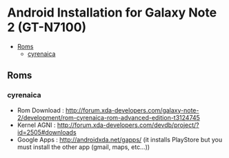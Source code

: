 # Android Installation for Galaxy Note 2 (GT-N7100)

<!-- START doctoc generated TOC please keep comment here to allow auto update -->
<!-- DON'T EDIT THIS SECTION, INSTEAD RE-RUN doctoc TO UPDATE -->


- [Roms](#roms)
  - [cyrenaica](#cyrenaica)

<!-- END doctoc generated TOC please keep comment here to allow auto update -->

## Roms 
### cyrenaica
* Rom Download : http://forum.xda-developers.com/galaxy-note-2/development/rom-cyrenaica-rom-advanced-edition-t3124745
* Kernel AGNI : http://forum.xda-developers.com/devdb/project/?id=2505#downloads
* Google Apps : http://androidxda.net/gapps/ (it installs PlayStore but you must install the other app (gmail, maps, etc...))